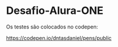 # Desafio-Alura-ONE

Os testes são colocados no codepen:

https://codepen.io/dntasdaniel/pens/public


